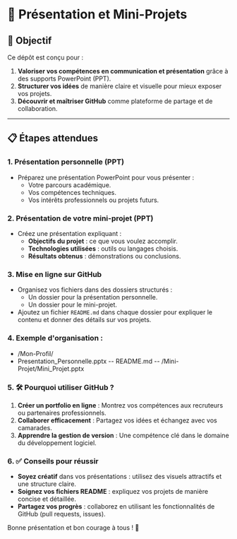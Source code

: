 # 🌟 Présentation et Mini-Projets  

## 🎯 Objectif  
Ce dépôt est conçu pour :  
1. **Valoriser vos compétences en communication et présentation** grâce à des supports PowerPoint (PPT).  
2. **Structurer vos idées** de manière claire et visuelle pour mieux exposer vos projets.  
3. **Découvrir et maîtriser GitHub** comme plateforme de partage et de collaboration.  

---

## 📋 Étapes attendues  

### 1. **Présentation personnelle (PPT)**  
- Préparez une présentation PowerPoint pour vous présenter :  
  - Votre parcours académique.  
  - Vos compétences techniques.  
  - Vos intérêts professionnels ou projets futurs.  

### 2. **Présentation de votre mini-projet (PPT)**  
- Créez une présentation expliquant :  
  - **Objectifs du projet** : ce que vous voulez accomplir.  
  - **Technologies utilisées** : outils ou langages choisis.  
  - **Résultats obtenus** : démonstrations ou conclusions.  

### 3. **Mise en ligne sur GitHub**  
- Organisez vos fichiers dans des dossiers structurés :  
  - Un dossier pour la présentation personnelle.  
  - Un dossier pour le mini-projet.  
- Ajoutez un fichier `README.md` dans chaque dossier pour expliquer le contenu et donner des détails sur vos projets.  

### 4. Exemple d'organisation :  
- /Mon-Profil/
- Presentation_Personnelle.pptx
 -- README.md
 -- /Mini-Projet/Mini_Projet.pptx

### 5. 🛠️ Pourquoi utiliser GitHub ?  
1. **Créer un portfolio en ligne** : Montrez vos compétences aux recruteurs ou partenaires professionnels.  
2. **Collaborer efficacement** : Partagez vos idées et échangez avec vos camarades.  
3. **Apprendre la gestion de version** : Une compétence clé dans le domaine du développement logiciel.  

### 6. ✅ Conseils pour réussir  
- **Soyez créatif** dans vos présentations : utilisez des visuels attractifs et une structure claire.  
- **Soignez vos fichiers README** : expliquez vos projets de manière concise et détaillée.  
- **Partagez vos progrès** : collaborez en utilisant les fonctionnalités de GitHub (pull requests, issues).  

Bonne présentation et bon courage à tous ! 🚀  
